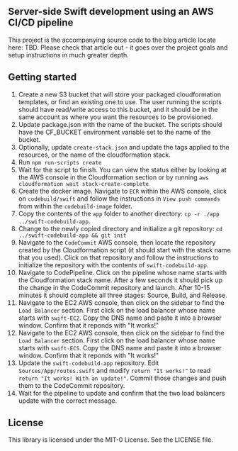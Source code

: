 ## Server-side Swift development using an AWS CI/CD pipeline

This project is the accompanying source code to the blog article locate here: TBD. Please check that article out - it goes over the project goals and setup instructions in much greater depth.

## Getting started

 1. Create a new S3 bucket that will store your packaged cloudformation templates, or find an existing one to use. The user running the scripts should have read/write access to this bucket, and it should be in the same account as where you want the resources to be provisioned.
 2. Update package.json with the name of the bucket. The scripts should have the CF_BUCKET environment variable set to the name of the bucket.
 3. Optionally, update `create-stack.json` and update the tags applied to the resources, or the name of the cloudformation stack.
 4. Run `npm run-scripts create`
 5. Wait for the script to finish. You can view the status either by looking at the AWS console in the Cloudformation section or by running `aws cloudformation wait stack-create-complete`
 6. Create the docker image. Navigate to `ECR` within the AWS console, click on `codebuild/swift` and follow the instructions in `View push commands` from within the `codebuild-image` folder.
 7. Copy the contents of the `app` folder to another directory: `cp -r ./app ../swift-codebuild-app`.
 8. Change to the newly copied directory and initialize a git repository: `cd ../swift-codebuild-app && git init`
 9. Navigate to the `CodeCommit` AWS console, then locate the repository created by the Cloudformation script (it should start with the stack name that you used). Click on that repository and follow the instructions to initialize the repository with the contents of `swift-codebuild-app`.
 10. Navigate to CodePipeline. Click on the pipeline whose name starts with the Cloudformation stack name. After a few seconds it should pick up the change in the CodeCommit repository and launch. After 10-15 minutes it should complete all three stages: Source, Build, and Release.
 11. Navigate to the EC2 AWS console, then click on the sidebar to find the `Load Balancer` section. First click on the load balancer whose name starts with `swift-EC2`. Copy the DNS name and paste it into a browser window. Confirm that it reponds with "It works!"
 12. Navigate to the EC2 AWS console, then click on the sidebar to find the `Load Balancer` section. First click on the load balancer whose name starts with `swift-ECS`. Copy the DNS name and paste it into a browser window. Confirm that it reponds with "It works!"
 13. Update the `swift-codebuild-app` repository. Edit `Sources/App/routes.swift` and modify `return "It works!"` to read `return "It works! With an update!"`. Commit those changes and push them to the CodeCommit repository.
 14. Wait for the pipeline to update and confirm that the two load balancers update with the correct message.

 ## License

This library is licensed under the MIT-0 License. See the LICENSE file.
